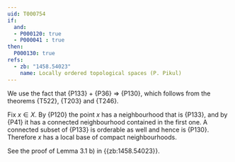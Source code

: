 ```yaml
---
uid: T000754
if:
  and:
  - P000120: true
  - P000041 : true
then:
  P000130: true
refs:
  - zb: "1458.54023"
    name: Locally ordered topological spaces (P. Pikul)
---
```


We use the fact that {P133} + {P36} $\Rightarrow$ {P130},
which follows from the theorems {T522}, {T203} and {T246}.

Fix $x\in X$. By {P120} the point $x$ has
a neighbourhood that is {P133}, and by {P41}
it has a connected neighbourhood contained in the first one.
A connected subset of {P133} is orderable as well
and hence is {P130}.
Therefore $x$ has a local base of compact neighbourhoods.

See the proof of Lemma 3.1 b) in {{zb:1458.54023}}.
